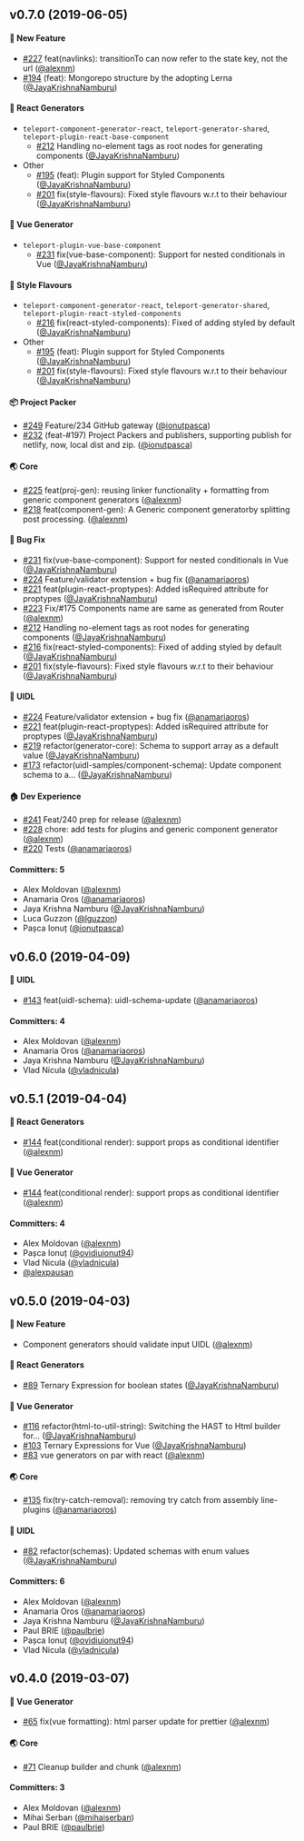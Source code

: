 ## v0.7.0 (2019-06-05)

#### :rocket: New Feature
  * [#227](https://github.com/teleporthq/teleport-code-generators/pull/227) feat(navlinks): transitionTo can now refer to the state key, not the url ([@alexnm](https://github.com/alexnm))
  * [#194](https://github.com/teleporthq/teleport-code-generators/pull/194) (feat): Mongorepo structure by the adopting Lerna ([@JayaKrishnaNamburu](https://github.com/JayaKrishnaNamburu))

#### :electric_plug: React Generators
* `teleport-component-generator-react`, `teleport-generator-shared`, `teleport-plugin-react-base-component`
  * [#212](https://github.com/teleporthq/teleport-code-generators/pull/212) Handling no-element tags as root nodes for generating components ([@JayaKrishnaNamburu](https://github.com/JayaKrishnaNamburu))
* Other
  * [#195](https://github.com/teleporthq/teleport-code-generators/pull/195) (feat): Plugin support for Styled Components ([@JayaKrishnaNamburu](https://github.com/JayaKrishnaNamburu))
  * [#201](https://github.com/teleporthq/teleport-code-generators/pull/201) fix(style-flavours): Fixed style flavours w.r.t to their behaviour ([@JayaKrishnaNamburu](https://github.com/JayaKrishnaNamburu))

#### :electric_plug: Vue Generator
* `teleport-plugin-vue-base-component`
  * [#231](https://github.com/teleporthq/teleport-code-generators/pull/231) fix(vue-base-component): Support for nested conditionals in Vue ([@JayaKrishnaNamburu](https://github.com/JayaKrishnaNamburu))

#### :nail_care: Style Flavours
* `teleport-component-generator-react`, `teleport-generator-shared`, `teleport-plugin-react-styled-components`
  * [#216](https://github.com/teleporthq/teleport-code-generators/pull/216) fix(react-styled-components): Fixed of adding styled by default ([@JayaKrishnaNamburu](https://github.com/JayaKrishnaNamburu))
* Other
  * [#195](https://github.com/teleporthq/teleport-code-generators/pull/195) (feat): Plugin support for Styled Components ([@JayaKrishnaNamburu](https://github.com/JayaKrishnaNamburu))
  * [#201](https://github.com/teleporthq/teleport-code-generators/pull/201) fix(style-flavours): Fixed style flavours w.r.t to their behaviour ([@JayaKrishnaNamburu](https://github.com/JayaKrishnaNamburu))

#### :package: Project Packer
  * [#249](https://github.com/teleporthq/teleport-code-generators/pull/249) Feature/234 GitHub gateway ([@ionutpasca](https://github.com/ionutpasca))
  * [#232](https://github.com/teleporthq/teleport-code-generators/pull/232) (feat-#197) Project Packers and publishers, supporting publish for netlify, now, local dist and zip. ([@ionutpasca](https://github.com/ionutpasca))

#### :earth_asia: Core
  * [#225](https://github.com/teleporthq/teleport-code-generators/pull/225) feat(proj-gen): reusing linker functionality + formatting from generic component generators ([@alexnm](https://github.com/alexnm))
  * [#218](https://github.com/teleporthq/teleport-code-generators/pull/218) feat(component-gen): A Generic component generatorby splitting post processing. ([@alexnm](https://github.com/alexnm))

#### :bug: Bug Fix
  * [#231](https://github.com/teleporthq/teleport-code-generators/pull/231) fix(vue-base-component): Support for nested conditionals in Vue ([@JayaKrishnaNamburu](https://github.com/JayaKrishnaNamburu))
  * [#224](https://github.com/teleporthq/teleport-code-generators/pull/224) Feature/validator extension + bug fix  ([@anamariaoros](https://github.com/anamariaoros))
  * [#221](https://github.com/teleporthq/teleport-code-generators/pull/221) feat(plugin-react-proptypes): Added isRequired attribute for proptypes ([@JayaKrishnaNamburu](https://github.com/JayaKrishnaNamburu))
  * [#223](https://github.com/teleporthq/teleport-code-generators/pull/223) Fix/#175 Components name are same as generated from Router ([@alexnm](https://github.com/alexnm))
  * [#212](https://github.com/teleporthq/teleport-code-generators/pull/212) Handling no-element tags as root nodes for generating components ([@JayaKrishnaNamburu](https://github.com/JayaKrishnaNamburu))
  * [#216](https://github.com/teleporthq/teleport-code-generators/pull/216) fix(react-styled-components): Fixed of adding styled by default ([@JayaKrishnaNamburu](https://github.com/JayaKrishnaNamburu))
  * [#201](https://github.com/teleporthq/teleport-code-generators/pull/201) fix(style-flavours): Fixed style flavours w.r.t to their behaviour ([@JayaKrishnaNamburu](https://github.com/JayaKrishnaNamburu))

#### :crystal_ball: UIDL
  * [#224](https://github.com/teleporthq/teleport-code-generators/pull/224) Feature/validator extension + bug fix  ([@anamariaoros](https://github.com/anamariaoros))
  * [#221](https://github.com/teleporthq/teleport-code-generators/pull/221) feat(plugin-react-proptypes): Added isRequired attribute for proptypes ([@JayaKrishnaNamburu](https://github.com/JayaKrishnaNamburu))
  * [#219](https://github.com/teleporthq/teleport-code-generators/pull/219) refactor(generator-core): Schema to support array as  a default value ([@JayaKrishnaNamburu](https://github.com/JayaKrishnaNamburu))
  * [#173](https://github.com/teleporthq/teleport-code-generators/pull/173) refactor(uidl-samples/component-schema): Update component schema to a… ([@JayaKrishnaNamburu](https://github.com/JayaKrishnaNamburu))

#### :house: Dev Experience
  * [#241](https://github.com/teleporthq/teleport-code-generators/pull/241) Feat/240 prep for release ([@alexnm](https://github.com/alexnm))
  * [#228](https://github.com/teleporthq/teleport-code-generators/pull/228) chore: add tests for plugins and generic component generator ([@alexnm](https://github.com/alexnm))
  * [#220](https://github.com/teleporthq/teleport-code-generators/pull/220) Tests ([@anamariaoros](https://github.com/anamariaoros))

#### Committers: 5
- Alex Moldovan ([@alexnm](https://github.com/alexnm))
- Anamaria Oros ([@anamariaoros](https://github.com/anamariaoros))
- Jaya Krishna Namburu ([@JayaKrishnaNamburu](https://github.com/JayaKrishnaNamburu))
- Luca Guzzon ([@lguzzon](https://github.com/lguzzon))
- Pașca Ionuț ([@ionutpasca](https://github.com/ionutpasca))

## v0.6.0 (2019-04-09)

#### :crystal_ball: UIDL
* [#143](https://github.com/teleporthq/teleport-code-generators/pull/143) feat(uidl-schema): uidl-schema-update ([@anamariaoros](https://github.com/anamariaoros))

#### Committers: 4
- Alex Moldovan ([@alexnm](https://github.com/alexnm))
- Anamaria Oros ([@anamariaoros](https://github.com/anamariaoros))
- Jaya Krishna Namburu ([@JayaKrishnaNamburu](https://github.com/JayaKrishnaNamburu))
- Vlad Nicula ([@vladnicula](https://github.com/vladnicula))


## v0.5.1 (2019-04-04)

#### :electric_plug: React Generators
* [#144](https://github.com/teleporthq/teleport-code-generators/pull/144) feat(conditional render): support props as conditional identifier ([@alexnm](https://github.com/alexnm))

#### :electric_plug: Vue Generator
* [#144](https://github.com/teleporthq/teleport-code-generators/pull/144) feat(conditional render): support props as conditional identifier ([@alexnm](https://github.com/alexnm))

#### Committers: 4
- Alex Moldovan ([@alexnm](https://github.com/alexnm))
- Pașca Ionuț ([@ovidiuionut94](https://github.com/ovidiuionut94))
- Vlad Nicula ([@vladnicula](https://github.com/vladnicula))
- [@alexpausan](https://github.com/alexpausan)


## v0.5.0 (2019-04-03)

#### :rocket: New Feature
* Component generators should validate input UIDL ([@alexnm](https://github.com/alexnm))

#### :electric_plug: React Generators
* [#89](https://github.com/teleporthq/teleport-code-generators/pull/89) Ternary Expression for boolean states ([@JayaKrishnaNamburu](https://github.com/JayaKrishnaNamburu))

#### :electric_plug: Vue Generator
* [#116](https://github.com/teleporthq/teleport-code-generators/pull/116) refactor(html-to-util-string): Switching the HAST to Html builder for… ([@JayaKrishnaNamburu](https://github.com/JayaKrishnaNamburu))
* [#103](https://github.com/teleporthq/teleport-code-generators/pull/103) Ternary Expressions for Vue ([@JayaKrishnaNamburu](https://github.com/JayaKrishnaNamburu))
* [#83](https://github.com/teleporthq/teleport-code-generators/pull/83) vue generators on par with react ([@alexnm](https://github.com/alexnm))

#### :earth_asia: Core
* [#135](https://github.com/teleporthq/teleport-code-generators/pull/135) fix(try-catch-removal): removing try catch from assembly line-plugins ([@anamariaoros](https://github.com/anamariaoros))

#### :crystal_ball: UIDL
* [#82](https://github.com/teleporthq/teleport-code-generators/pull/82) refactor(schemas): Updated schemas with enum values ([@JayaKrishnaNamburu](https://github.com/JayaKrishnaNamburu))

#### Committers: 6
- Alex Moldovan ([@alexnm](https://github.com/alexnm))
- Anamaria Oros ([@anamariaoros](https://github.com/anamariaoros))
- Jaya Krishna Namburu ([@JayaKrishnaNamburu](https://github.com/JayaKrishnaNamburu))
- Paul BRIE ([@paulbrie](https://github.com/paulbrie))
- Pașca Ionuț ([@ovidiuionut94](https://github.com/ovidiuionut94))
- Vlad Nicula ([@vladnicula](https://github.com/vladnicula))


## v0.4.0 (2019-03-07)

#### :electric_plug: Vue Generator
* [#65](https://github.com/teleporthq/teleport-code-generators/pull/65) fix(vue formatting): html parser update for prettier ([@alexnm](https://github.com/alexnm))

#### :earth_asia: Core
* [#71](https://github.com/teleporthq/teleport-code-generators/pull/71) Cleanup builder and chunk ([@alexnm](https://github.com/alexnm))

#### Committers: 3
- Alex Moldovan ([@alexnm](https://github.com/alexnm))
- Mihai Serban ([@mihaiserban](https://github.com/mihaiserban))
- Paul BRIE ([@paulbrie](https://github.com/paulbrie))
